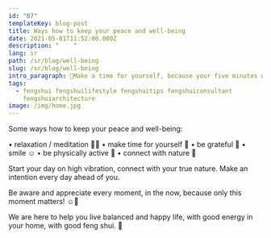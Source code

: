 ```yaml
---
id: "07"
templateKey: blog-post
title: Ways how to keep your peace and well-being
date: 2021-05-01T11:52:00.000Z
description: "    "
lang: sr
path: /sr/blog/well-being
slug: /sr/blog/well-being
intro_paragraph: 🌱Make a time for yourself, because your five minutes will change your life.🌱
tags:
  - fengshui fengshuilifestyle fengshuitips fengshuiconsultant
    fengshuiarchitecture
image: /img/home.jpg
---
```

Some ways how to keep your peace and well-being:

• relaxation / meditation 🧘‍♀️
• make time for yourself 📖
• be grateful 🙏
• smile ☺️
• be physically active 🏃
• connect with nature 🌳

Start your day on high vibration, connect with your true nature. Make an intention every day ahead of you.

Be aware and appreciate every moment, in the now, because only this moment matters! ☺️🙏

We are here to help you live balanced and happy life, with good energy in your home, with good feng shui. 💛